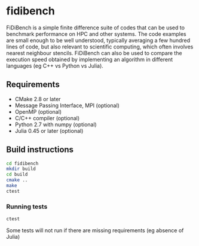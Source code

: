 # fidibench

FiDiBench is a simple finite difference suite of codes that can be used to benchmark 
performance on HPC and other systems. The code examples are small enough to be well
understood, typically averaging a few hundred lines of code, but also relevant to 
scientific computing, which often involves nearest neighbour stencils. FiDiBench 
can also be used to compare the execution speed obtained by implementing an 
algorithm in different languages (eg C++ vs Python vs Julia).

## Requirements

* CMake 2.8 or later
* Message Passing Interface, MPI (optional)
* OpenMP (optional)
* C/C++ compiler (optional)
* Python 2.7 with numpy (optional)
* Julia 0.45 or later (optional)

## Build instructions

```bash
cd fidibench
mkdir build
cd build
cmake ..
make
ctest
```

### Running tests

```bash
ctest
```

Some tests will not run if there are missing requirements (eg absence of Julia)





